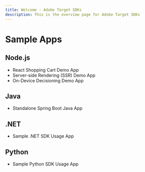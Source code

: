 ```yaml
---
title: Welcome - Adobe Target SDKs
description: This is the overview page for Adobe Target SDKs
---
```


# Sample Apps

## Node.js

* React Shopping Cart Demo App
* Server-side Rendering (SSR) Demo App
* On-Device Decisioning Demo App

## Java

* Standalone Spring Boot Java App

## .NET

* Sample .NET SDK Usage App

## Python

* Sample Python SDK Usage App